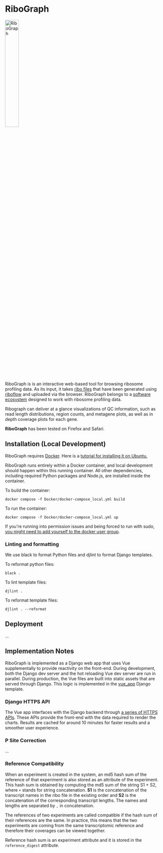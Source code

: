 # RiboGraph
 
<a href="https://github.com/hakanozadam/ribograph"><img width="30%" src="https://github.com/hakanozadam/ribograph/blob/main/docs/ribograph_logo.png" alt="RiboGraph"></a>
 
RiboGraph is is an interactive web-based tool for browsing ribosome profiling data. As its input, it takes [ribo files](https://ribopy.readthedocs.io/en/latest/ribo_file_format.html) that have been generated using [riboflow](https://github.com/ribosomeprofiling/riboflow) and uploaded via the browser. RiboGraph belongs to a [software ecosystem](https://ribosomeprofiling.github.io/) designed to work with ribosome profiling data.
 
Ribograph can deliver at a glance visualizations of QC information, such as read length distributions, region counts, and metagene plots, as well as in depth coverage plots for each gene.
 
 
**RiboGraph** has been tested on Firefox and Safari.
 
## Installation (Local Development)
RiboGraph requires [Docker](https://docs.docker.com/install/).
Here is a [tutorial for installing it on Ubuntu.](https://www.digitalocean.com/community/tutorials/how-to-install-and-use-docker-on-ubuntu-18-04)
 
RiboGraph runs entirely within a Docker container, and local development should happen within this running container. All other dependencies, including required Python packages and Node.js, are installed inside the container.
 
To build the container:
```
docker compose -f Docker/docker-compose_local.yml build
```
 
To run the container:
```
docker compose -f Docker/docker-compose_local.yml up
```
 
If you're running into permission issues and being forced to run with sudo, [you might need to add yourself to the docker user group](https://docs.docker.com/engine/install/linux-postinstall/#manage-docker-as-a-non-root-user).
 
### Linting and formatting
We use black to format Python files and djlint to format Django templates.
 
To reformat python files:
```
black .
```
 
To lint template files:
```
djlint .
```
 
To reformat template files:
```
djlint . --reformat
```
 
## Deployment
...
 
## Implementation Notes
RiboGraph is implemented as a Django web app that uses Vue supplementally to provide reactivity on the front-end. During development, both the Django dev server and the hot reloading Vue dev server are run in parallel. During production, the Vue files are built into static assets that are served through Django. This logic is implemented in the [vue_app](ribograph/browser/templates/browser/vue_app.html) Django template.
 
### Django HTTPS API
The Vue app interfaces with the Django backend through [a series of HTTPS APIs](ribograph/browser/api.py). These APIs provide the front-end with the data required to render the charts. Results are cached for around 10 minutes for faster results and a smoother user experience.
 
### P Site Correction
...
 
### Reference Compatibility
 
When an experiment is created in the system, an md5 hash sum of the reference of that experiment is also
stored as an attribute of the experiment. This hash sum is obtained by computing the md5 sum of the string S1 + S2, where `+` stands for string concatenation. **S1** is the concatenation of the transcript names in the ribo file in the existing order and
**S2** is the concatenation of the corresponding transcript lengths. The names and lengths are separated by `,` in concatenation.
 
The references of two experiments are called compatible if the hash sum of their references are the same. In practice, this means that
the two experiments are coming from the same transcriptomic reference and therefore their coverages can be viewed together.
 
Reference hash sum is an experiment attribute and it is stored in the `reference_digest` attribute.
 
